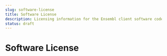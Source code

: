 ```yaml
---
slug: software-license
title: Software License
description: Licensing information for the Ensembl client software codebase
status: draft
---
```


# Software License
